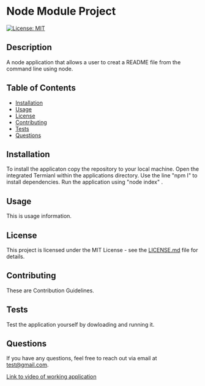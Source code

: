 
# Node Module Project

[![License: MIT](https://img.shields.io/badge/License-MIT-yellow.svg)](https://opensource.org/licenses/MIT)

## Description
A node application that allows a user to creat a README file from the command line using node.

## Table of Contents
- [Installation](#installation)
- [Usage](#usage)
- [License](#license)
- [Contributing](#contributing)
- [Tests](#tests)
- [Questions](#questions)

## Installation
To install the applicaton copy the repository to your local machine. Open the integrated Termianl within the applications directory. Use the line "npm I" to install dependencies. Run the application using "node index" .

## Usage
This is usage information.

## License
This project is licensed under the MIT License - see the [LICENSE.md](LICENSE.md) file for details.

## Contributing
These are Contribution Guidelines.

## Tests
Test the application yourself by dowloading and running it.

## Questions
If you have any questions, feel free to reach out via email at test@gmail.com.

[Link to video of working application](https://drive.google.com/file/d/1FJAYjJPuwH3y1ENVfHfUnAoL_rlaWiyG/view)
